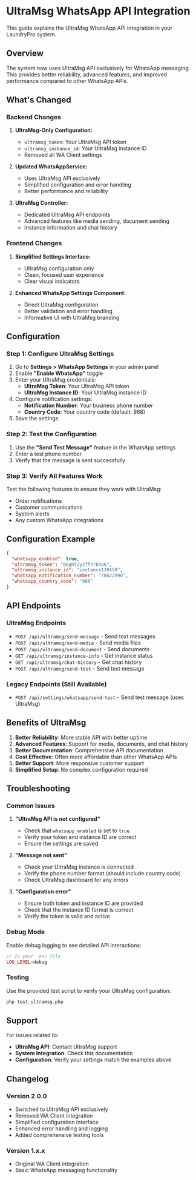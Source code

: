 # UltraMsg WhatsApp API Integration

This guide explains the UltraMsg WhatsApp API integration in your LaundryPro system.

## Overview

The system now uses UltraMsg API exclusively for WhatsApp messaging. This provides better reliability, advanced features, and improved performance compared to other WhatsApp APIs.

## What's Changed

### Backend Changes

1. **UltraMsg-Only Configuration:**
   - `ultramsg_token`: Your UltraMsg API token
   - `ultramsg_instance_id`: Your UltraMsg instance ID
   - Removed all WA Client settings

2. **Updated WhatsAppService:**
   - Uses UltraMsg API exclusively
   - Simplified configuration and error handling
   - Better performance and reliability

3. **UltraMsg Controller:**
   - Dedicated UltraMsg API endpoints
   - Advanced features like media sending, document sending
   - Instance information and chat history

### Frontend Changes

1. **Simplified Settings Interface:**
   - UltraMsg configuration only
   - Clean, focused user experience
   - Clear visual indicators

2. **Enhanced WhatsApp Settings Component:**
   - Direct UltraMsg configuration
   - Better validation and error handling
   - Informative UI with UltraMsg branding

## Configuration

### Step 1: Configure UltraMsg Settings

1. Go to **Settings > WhatsApp Settings** in your admin panel
2. Enable **"Enable WhatsApp"** toggle
3. Enter your UltraMsg credentials:
   - **UltraMsg Token**: Your UltraMsg API token
   - **UltraMsg Instance ID**: Your UltraMsg instance ID
4. Configure notification settings:
   - **Notification Number**: Your business phone number
   - **Country Code**: Your country code (default: 968)
5. Save the settings

### Step 2: Test the Configuration

1. Use the **"Send Test Message"** feature in the WhatsApp settings
2. Enter a test phone number
3. Verify that the message is sent successfully

### Step 3: Verify All Features Work

Test the following features to ensure they work with UltraMsg:
- Order notifications
- Customer communications
- System alerts
- Any custom WhatsApp integrations

## Configuration Example

```json
{
  "whatsapp_enabled": true,
  "ultramsg_token": "b6ght2y2ff7rbha6",
  "ultramsg_instance_id": "instance139458",
  "whatsapp_notification_number": "78622990",
  "whatsapp_country_code": "968"
}
```

## API Endpoints

### UltraMsg Endpoints

- `POST /api/ultramsg/send-message` - Send text messages
- `POST /api/ultramsg/send-media` - Send media files
- `POST /api/ultramsg/send-document` - Send documents
- `GET /api/ultramsg/instance-info` - Get instance status
- `GET /api/ultramsg/chat-history` - Get chat history
- `POST /api/ultramsg/send-test` - Send test message

### Legacy Endpoints (Still Available)

- `POST /api/settings/whatsapp/send-test` - Send test message (uses UltraMsg)

## Benefits of UltraMsg

1. **Better Reliability**: More stable API with better uptime
2. **Advanced Features**: Support for media, documents, and chat history
3. **Better Documentation**: Comprehensive API documentation
4. **Cost Effective**: Often more affordable than other WhatsApp APIs
5. **Better Support**: More responsive customer support
6. **Simplified Setup**: No complex configuration required

## Troubleshooting

### Common Issues

1. **"UltraMsg API is not configured"**
   - Check that `whatsapp_enabled` is set to `true`
   - Verify your token and instance ID are correct
   - Ensure the settings are saved

2. **"Message not sent"**
   - Check your UltraMsg instance is connected
   - Verify the phone number format (should include country code)
   - Check UltraMsg dashboard for any errors

3. **"Configuration error"**
   - Ensure both token and instance ID are provided
   - Check that the instance ID format is correct
   - Verify the token is valid and active

### Debug Mode

Enable debug logging to see detailed API interactions:

```php
// In your .env file
LOG_LEVEL=debug
```

### Testing

Use the provided test script to verify your UltraMsg configuration:

```bash
php test_ultramsg.php
```

## Support

For issues related to:
- **UltraMsg API**: Contact UltraMsg support
- **System Integration**: Check this documentation
- **Configuration**: Verify your settings match the examples above

## Changelog

### Version 2.0.0
- Switched to UltraMsg API exclusively
- Removed WA Client integration
- Simplified configuration interface
- Enhanced error handling and logging
- Added comprehensive testing tools

### Version 1.x.x
- Original WA Client integration
- Basic WhatsApp messaging functionality
